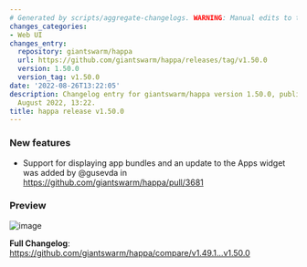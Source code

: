```yaml
---
# Generated by scripts/aggregate-changelogs. WARNING: Manual edits to this files will be overwritten.
changes_categories:
- Web UI
changes_entry:
  repository: giantswarm/happa
  url: https://github.com/giantswarm/happa/releases/tag/v1.50.0
  version: 1.50.0
  version_tag: v1.50.0
date: '2022-08-26T13:22:05'
description: Changelog entry for giantswarm/happa version 1.50.0, published on 26
  August 2022, 13:22.
title: happa release v1.50.0
---
```


<!-- Release notes generated using configuration in .github/release.yml at main -->

### New features
* Support for displaying app bundles and an update to the Apps widget was added by @gusevda in https://github.com/giantswarm/happa/pull/3681

### Preview
![image](https://user-images.githubusercontent.com/62935115/186912294-577fd2fd-b4ae-469a-a58a-816eb98ac9ab.png)

**Full Changelog**: https://github.com/giantswarm/happa/compare/v1.49.1...v1.50.0
